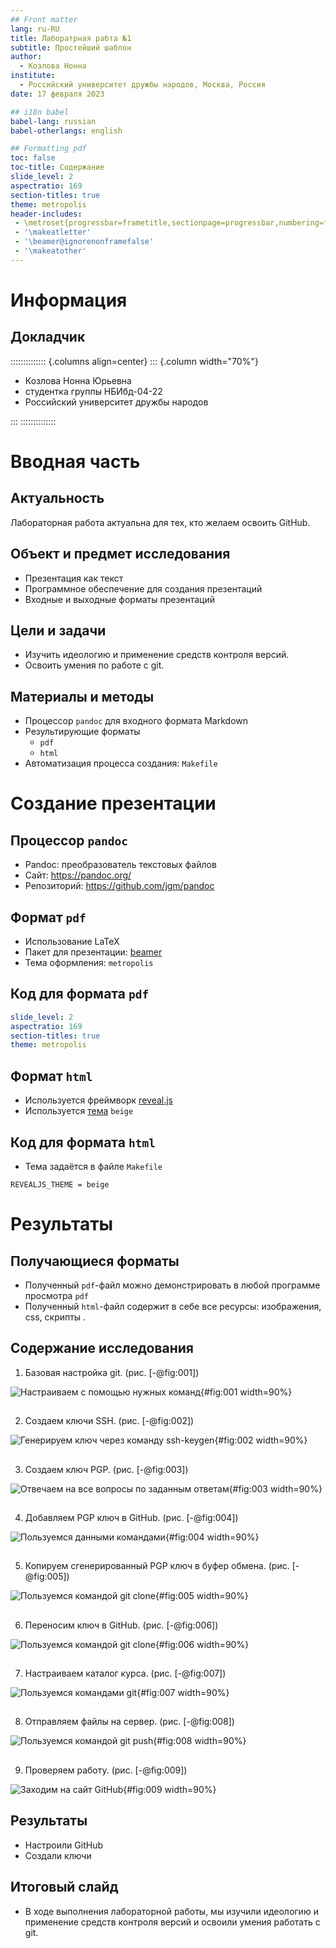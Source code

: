 ```yaml
---
## Front matter
lang: ru-RU
title: Лаборатрная рабта №1
subtitle: Простейший шаблон
author:
  - Козлова Нонна
institute:
  - Российский университет дружбы народов, Москва, Россия
date: 17 февраля 2023

## i18n babel
babel-lang: russian
babel-otherlangs: english

## Formatting pdf
toc: false
toc-title: Содержание
slide_level: 2
aspectratio: 169
section-titles: true
theme: metropolis
header-includes:
 - \metroset{progressbar=frametitle,sectionpage=progressbar,numbering=fraction}
 - '\makeatletter'
 - '\beamer@ignorenonframefalse'
 - '\makeatother'
---
```


# Информация

## Докладчик

:::::::::::::: {.columns align=center}
::: {.column width="70%"}

  * Козлова Нонна Юрьевна
  * студентка группы НБИбд-04-22
  * Российский университет дружбы народов


:::
::::::::::::::

# Вводная часть

## Актуальность

Лабораторная работа актуальна для тех, кто желаем освоить GitHub.

## Объект и предмет исследования

- Презентация как текст
- Программное обеспечение для создания презентаций
- Входные и выходные форматы презентаций

## Цели и задачи

- Изучить идеологию и применение средств контроля версий.
- Освоить умения по работе с git.

## Материалы и методы

- Процессор `pandoc` для входного формата Markdown
- Результирующие форматы
	- `pdf`
	- `html`
- Автоматизация процесса создания: `Makefile`

# Создание презентации

## Процессор `pandoc`

- Pandoc: преобразователь текстовых файлов
- Сайт: <https://pandoc.org/>
- Репозиторий: <https://github.com/jgm/pandoc>

## Формат `pdf`

- Использование LaTeX
- Пакет для презентации: [beamer](https://ctan.org/pkg/beamer)
- Тема оформления: `metropolis`

## Код для формата `pdf`

```yaml
slide_level: 2
aspectratio: 169
section-titles: true
theme: metropolis
```

## Формат `html`

- Используется фреймворк [reveal.js](https://revealjs.com/)
- Используется [тема](https://revealjs.com/themes/) `beige`

## Код для формата `html`

- Тема задаётся в файле `Makefile`

```make
REVEALJS_THEME = beige 
```
# Результаты

## Получающиеся форматы

- Полученный `pdf`-файл можно демонстрировать в любой программе просмотра `pdf`
- Полученный `html`-файл содержит в себе все ресурсы: изображения, css, скрипты
.

## Содержание исследования

1. Базовая настройка git. (рис. [-@fig:001])

![Настраиваем с помощью нужных команд](image/1.png){#fig:001 width=90%}

##

2. Создаем ключи SSH. (рис. [-@fig:002])

![Генерируем ключ через команду  ssh-keygen](image/2.png){#fig:002 width=90%}

##

3. Создаем ключ PGP. (рис. [-@fig:003])

![Отвечаем на все вопросы по заданным ответам ](image/3.png){#fig:003 width=90%}

##

4. Добавляем PGP ключ в GitHub. (рис. [-@fig:004]) 

![Пользуемся данными командами ](image/4.png){#fig:004 width=90%}

##

5. Копируем сгенерированный PGP ключ в буфер обмена. (рис. [-@fig:005])

![Пользуемся командой git clone ](image/5.png){#fig:005 width=90%}

##

6. Переносим ключ в GitHub. (рис. [-@fig:006])

![Пользуемся командой git clone ](image/6.png){#fig:006 width=90%}

##

7. Настраиваем каталог курса. (рис. [-@fig:007])

![Пользуемся командами git ](image/7.png){#fig:007 width=90%}

##

8. Отправляем файлы на сервер. (рис. [-@fig:008])

![Пользуемся командой git push ](image/8.png){#fig:008 width=90%}

##

9. Проверяем работу. (рис. [-@fig:009])

![Заходим на сайт GitHub ](image/9.png){#fig:009 width=90%}

## Результаты

- Настроили GitHub 
- Создали ключи

## Итоговый слайд

- В ходе выполнения лабораторной работы, мы изучили идеологию и применение средств контроля версий и освоили умения работать с git.



